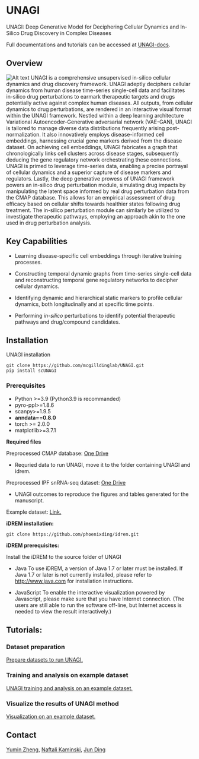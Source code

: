 # UNAGI

UNAGI: Deep Generative Model for Deciphering Cellular Dynamics and In-Silico Drug Discovery in Complex Diseases

Full documentations and tutorials can be accessed at [UNAGI-docs](https://unagi-docs.readthedocs.io/en/latest/index.html).

## Overview 
<img title="UNAGI Overview" alt="Alt text" src="UNAGI_overview.png">
UNAGI is a comprehensive unsupervised in-silico cellular dynamics and drug discovery framework. UNAGI adeptly deciphers cellular dynamics from human disease time-series single-cell data and facilitates in-silico drug perturbations to earmark therapeutic targets and drugs potentially active against complex human diseases. All outputs, from cellular dynamics to drug perturbations, are rendered in an interactive visual format within the UNAGI framework. Nestled within a deep learning architecture Variational Autoencoder-Generative adversarial network (VAE-GAN), UNAGI is tailored to manage diverse data distributions frequently arising post-normalization. It also innovatively employs disease-informed cell embeddings, harnessing crucial gene markers derived from the disease dataset. On achieving cell embeddings, UNAGI fabricates a graph that chronologically links cell clusters across disease stages, subsequently deducing the gene regulatory network orchestrating these connections. UNAGI is primed to leverage time-series data, enabling a precise portrayal of cellular dynamics and a superior capture of disease markers and regulators. Lastly, the deep generative prowess of UNAGI framework powers an in-silico drug perturbation module, simulating drug impacts by manipulating the latent space informed by real drug perturbation data from the CMAP database. This allows for an empirical assessment of drug efficacy based on cellular shifts towards healthier states following drug treatment. The in-silico perturbation module can similarly be utilized to investigate therapeutic pathways, employing an approach akin to the one used in drug perturbation analysis.

## Key Capabilities
-   Learning disease-specific cell embeddings through iterative training processes.

-   Constructing temporal dynamic graphs from time-series single-cell data and reconstructing temporal gene regulatory networks to decipher cellular dynamics.

-   Identifying dynamic and hierarchical static markers to profile cellular dynamics, both longitudinally and at specific time points.

-   Performing *in-silico* perturbations to identify potential therapeutic pathways and drug/compound candidates.

## Installation

UNAGI installation
```
git clone https://github.com/mcgilldinglab/UNAGI.git
pip install scUNAGI
```

### Prerequisites
-   Python >=3.9 (Python3.9 is recommanded)
-   pyro-ppl>=1.8.6
-   scanpy>=1.9.5
-   **anndata==0.8.0** 
-   torch >= 2.0.0
-   matplotlib>=3.7.1

**Required files**

Preprocessed CMAP database: [One Drive](https://mcgill-my.sharepoint.com/:u:/g/personal/yumin_zheng_mail_mcgill_ca/EazTbqa3vKtJnwd6-DL87GUBaAwEA8AXaHHCdEXtS1bPFg?e=Y5A2WO)
-    Requried data to run UNAGI, move it to the folder containing UNAGI and idrem.

Preprocessed IPF snRNA-seq dataset: [One Drive](https://mcgill-my.sharepoint.com/:f:/g/personal/yumin_zheng_mail_mcgill_ca/EhUPO3Ip0IhCh0kz-Uply_MBzksNoX9N6HDEgC_dUHbCkg?e=biVLuV)
-    UNAGI outcomes to reproduce the figures and tables generated for the manuscript.

Example dataset: [Link.](https://github.com/mcgilldinglab/UNAGI/tree/main/UNAGI/data/example)

**iDREM installation:**

```
git clone https://github.com/phoenixding/idrem.git
```

**iDREM prerequisites:**

Install the iDREM to the source folder of UNAGI

-   Java
    To use iDREM, a version of Java 1.7 or later must be installed. If Java 1.7 or later is not currently installed, please refer to http://www.java.com for installation instructions.

-   JavaScript
    To enable the interactive visualization powered by Javascript, please make sure that you have Internet connection.
    (The users are still able to run the software off-line, but Internet access is needed to view the result interactively.)

## Tutorials:

### Dataset preparation

[Prepare datasets to run UNAGI.](https://github.com/mcgilldinglab/UNAGI/blob/main/tutorials/dataset_preparation.ipynb)

### Training and analysis on example dataset

[UNAGI training and analysis on an example dataset.](https://github.com/mcgilldinglab/UNAGI/blob/main/tutorials/run_UNAGI_using_example_dataset.ipynb)

### Visualize the results of UNAGI method

[Visualization on an example dataset.](https://github.com/mcgilldinglab/UNAGI/blob/main/tutorials/visualize_UNAGI_results_example_dataset.ipynb)

## Contact
[Yumin Zheng](mailto:yumin.zheng@mail.mcgill.ca), [Naftali Kaminski](mailto:naftali.kaminski@yale.edu), [Jun Ding](mailto:jun.ding@mcgill.ca)

